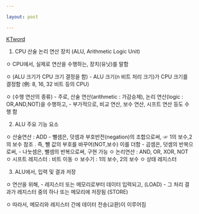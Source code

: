 ```yaml
---

layout: post

---
```


[KTword](http://www.ktword.co.kr/test/view/view.php?m_temp1=374)

1. CPU 산술 논리 연산 장치 (ALU, Arithmetic Logic Unit)

ㅇ CPU에서, 실제로 연산을 수행하는, 장치(유닛)를 말함

ㅇ (ALU 크기가 CPU 크기 결정을 함) - ALU 크기(n 비트 처리 크기)가 CPU 크기를 결정함 (例: 8, 16, 32 비트 등의 CPU)

ㅇ (수행 연산의 종류) - 주로, 산술 연산(arithmetic : 가감승제), 논리 연산(logic : OR,AND,NOT)을 수행하고, - 부가적으로, 비교 연산, 보수 연산, 시프트 연산 등도 수행 함

2. ALU 주요 기능 요소

ㅇ 산술연산 : ADD - 뺄셈은, 덧셈과 부호반전(negation)의 조합으로써, ☞ 1의 보수,2의 보수 참조 . 즉, 뺄 값의 부호를 바꾸어(NOT,보수) 이를 더함 - 곱셈은, 덧셈의 반복으로써, - 나눗셈은, 뺄셈의 반복으로써, 구현 가능 ㅇ 논리연산 : AND, OR, XOR, NOT ㅇ 시프트 레지스터 : 비트 이동 ㅇ 보수기 : 1의 보수, 2의 보수 ㅇ 상태 레지스터

3. ALU에서, 입력 및 결과 저장

ㅇ 연산을 위해, - 레지스터 또는 메모리로부터 데이터 입력되고, (LOAD) - 그 처리 결과가 레지스터 중의 하나 또는 메모리에 저장됨 (STORE)

ㅇ 따라서, 메모리와 레지스터 간에 데이터 전송(교환)이 이루어짐